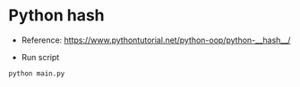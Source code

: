 # Python __hash__

- Reference: https://www.pythontutorial.net/python-oop/python-__hash__/

- Run script

```bash
python main.py
```
